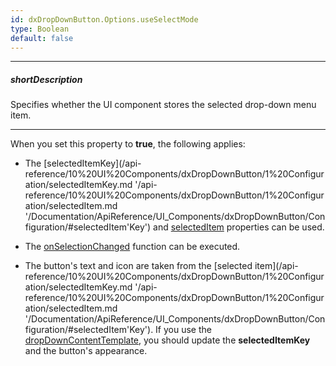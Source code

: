 ```yaml
---
id: dxDropDownButton.Options.useSelectMode
type: Boolean
default: false
---
```

---
##### shortDescription
Specifies whether the UI component stores the selected drop-down menu item.

---
When you set this property to **true**, the following applies:

- The [selectedItemKey](/api-reference/10%20UI%20Components/dxDropDownButton/1%20Configuration/selectedItemKey.md '/api-reference/10%20UI%20Components/dxDropDownButton/1%20Configuration/selectedItem.md '/Documentation/ApiReference/UI_Components/dxDropDownButton/Configuration/#selectedItem'Key') and [selectedItem](/api-reference/10%20UI%20Components/dxDropDownButton/1%20Configuration/selectedItem.md '/Documentation/ApiReference/UI_Components/dxDropDownButton/Configuration/#selectedItem') properties can be used.

- The [onSelectionChanged](/api-reference/10%20UI%20Components/dxDropDownButton/1%20Configuration/onSelectionChanged.md '/Documentation/ApiReference/UI_Components/dxDropDownButton/Configuration/#onSelectionChanged') function can be executed.

- The button's text and icon are taken from the [selected item](/api-reference/10%20UI%20Components/dxDropDownButton/1%20Configuration/selectedItemKey.md '/api-reference/10%20UI%20Components/dxDropDownButton/1%20Configuration/selectedItem.md '/Documentation/ApiReference/UI_Components/dxDropDownButton/Configuration/#selectedItem'Key'). If you use the [dropDownContentTemplate](/api-reference/10%20UI%20Components/dxDropDownButton/1%20Configuration/dropDownContentTemplate.md '/Documentation/ApiReference/UI_Components/dxDropDownButton/Configuration/#dropDownContentTemplate'), you should update the **selectedItemKey** and the button's appearance.